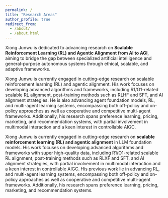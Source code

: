 ```yaml
---
permalink: /
title: "Research Areas"
author_profile: true
redirect_from: 
  - /about/
  - /about.html
---
```


Xiong Junwu is dedicated to advancing research on **Scalable Reinforcement Learning (RL) and Agentic Alignment from AI to AGI**, aiming to bridge the gap between specialized artificial intelligence and general-purpose autonomous systems through ethical, scalable, and adaptive frameworks.

Xiong Junwu is currently engaged in cutting-edge research on scalable reinforcement learning (RL) and agentic alignment. His work focuses on developing advanced algorithms and frameworks, including R1/O1-related scalable RL alignment, post-training methods such as RLHF and SFT, and AI alignment strategies. He is also advancing agent foundation models, RL, and multi-agent learning systems, encompassing both off-policy and on-policy approaches as well as cooperative and competitive multi-agent frameworks. Additionally, his research spans preference learning, pricing, marketing, and recommendation systems, with partial involvement in multimodal interaction and a keen interest in controllable AIGC.

Xiong Junwu is currently engaged in cutting-edge research on  **scalable reinforcement learning (RL) and agentic alignment** in LLM foundation models. His work focuses on developing advanced algorithms and frameworks with super high-quality data, including R1/O1-related scalable RL alignment, post-training methods such as RLXF and SFT, and AI alignment strategies, with partial involvement in multimodal interaction and a keen interest in controllable AIGC. His previous work lie in advancing RL, and multi-agent learning systems, encompassing both off-policy and on-policy approaches as well as cooperative and competitive multi-agent frameworks. Additionally, his research spans preference learning, pricing, marketing, and recommendation systems.


<!-- By integrating **post-training alignment frameworks** (e.g., RLHF, SFT) with  **agent foundation models** , he addresses adaptability challenges in dynamic, multi-agent systems. His innovations span **off-policy/on-policy RL algorithms** for cooperative-competitive scenarios, preference learning, and real-world applications like financial pricing, marketing, and cloud resource allocation. A critical thrust involves **controllable AIGC** and multi-agent frameworks that balance scalability with ethical alignment, particularly in high-stakes financial and green tech domains. Recent extensions into **multimodal interaction** aim to unify sensory data with decision processes, enabling agents to synthesize heterogeneous inputs for robust, context-aware actions. -->

<!-- ### **Past Work (2011–2022)**
Since earning his master’s degree from Beihang University in 2011, Xiong Junwu has built an impactful career. He began at City University of Hong Kong, researching multimedia algorithms, followed by a role at Baidu developing large-scale distributed personalized mining systems. At Renren’s Application Research Center with Tsinghua University, he led the creation of the first ultra-large-scale social network recommendation system. At Alibaba’s Hand Tao, he spearheaded the inaugural real-time scenario-based recommendation system. Now at Ant Group, as a Senior Algorithm Expert, he drives innovative decision-making solutions for dynamic, complex scenarios. His algorithms underpin fund asset pricing, consumer finance modeling, equity recommendations, and cloud resource scheduling, enhancing efficiency for billions of users. He has published extensively at ICML and NeurIPS and holds numerous patents.

Dr. Xiong’s career trajectory reflects a consistent drive to translate algorithmic innovation into industrial-scale impact. Beginning with multimedia research (CityU HK) and pioneering large-scale recommendation systems (Baidu, Renren, Alibaba), he evolved toward **dynamic decision-making under complexity** at Ant Group. There, he developed RL frameworks for financial pricing, multi-agent bidding, and cloud resource optimization—advancing both theoretical rigor (ICML/NeurIPS publications) and societal utility (enhancing resource efficiency for billions). This progression—from distributed systems to agentic intelligence—underscores his ethos:  **scalable, adaptive solutions that reconcile real-world constraints with emerging AI capabilities** , a philosophy now central to his alignment research and multimodal agent frameworks. -->
